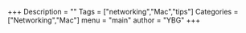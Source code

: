+++
Description = ""
Tags = ["networking","Mac","tips"]
Categories = ["Networking","Mac"]
menu = "main"
author = "YBG"
+++
